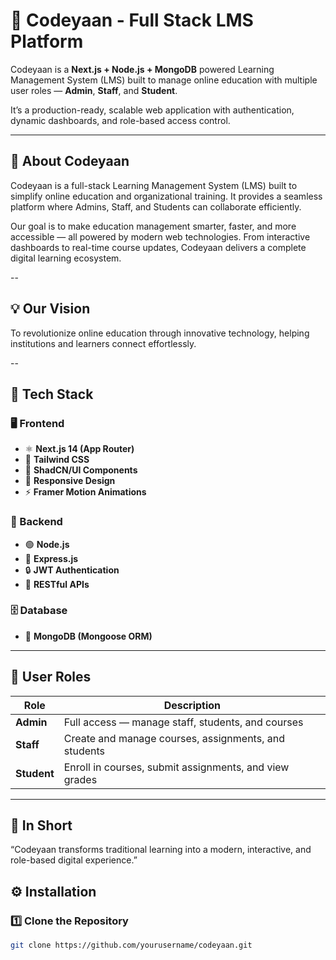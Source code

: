 # 🚀 Codeyaan - Full Stack LMS Platform

Codeyaan is a **Next.js + Node.js + MongoDB** powered Learning Management System (LMS) built to manage online education with multiple user roles — **Admin**, **Staff**, and **Student**.

It’s a production-ready, scalable web application with authentication, dynamic dashboards, and role-based access control.

---

## 🧠 About Codeyaan

Codeyaan is a full-stack Learning Management System (LMS) built to simplify online education and organizational training.
It provides a seamless platform where Admins, Staff, and Students can collaborate efficiently.

Our goal is to make education management smarter, faster, and more accessible — all powered by modern web technologies.
From interactive dashboards to real-time course updates, Codeyaan delivers a complete digital learning ecosystem.

--

## 💡 Our Vision

To revolutionize online education through innovative technology, helping institutions and learners connect effortlessly.

--

## 🧩 Tech Stack

### 🖥️ Frontend
- ⚛️ **Next.js 14 (App Router)**
- 💅 **Tailwind CSS**
- 🎨 **ShadCN/UI Components**
- 📱 **Responsive Design**
- ⚡ **Framer Motion Animations**

### 🧠 Backend
- 🟢 **Node.js**
- 🚀 **Express.js**
- 🔒 **JWT Authentication**
- 🧩 **RESTful APIs**

### 🗄️ Database
- 🍃 **MongoDB (Mongoose ORM)**

---

## 👥 User Roles

| Role | Description |
|------|--------------|
| **Admin** | Full access — manage staff, students, and courses |
| **Staff** | Create and manage courses, assignments, and students |
| **Student** | Enroll in courses, submit assignments, and view grades |

---

## 💬 In Short

“Codeyaan transforms traditional learning into a modern, interactive, and role-based digital experience.”

## ⚙️ Installation

### 1️⃣ Clone the Repository
```bash
git clone https://github.com/yourusername/codeyaan.git
